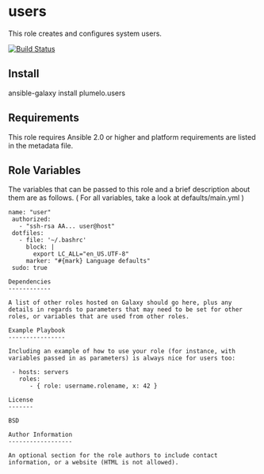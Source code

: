 users
=========

This role creates and configures system users.

[![Build Status](https://travis-ci.org/plumelo/ansible-role-users.svg?branch=master)](https://travis-ci.org/plumelo/ansible-role-users)

Install
-------

ansible-galaxy install plumelo.users

Requirements
------------

This role requires Ansible 2.0 or higher and platform requirements are listed in the metadata file.

Role Variables
--------------

The variables that can be passed to this role and a brief description about them are as follows. ( For all variables, take a look at defaults/main.yml )

   ```
   name: "user"
    authorized:
      - "ssh-rsa AA... user@host"
    dotfiles:
      - file: '~/.bashrc'
        block: |
          export LC_ALL="en_US.UTF-8"
        marker: "#{mark} Language defaults"
    sudo: true

Dependencies
------------

A list of other roles hosted on Galaxy should go here, plus any details in regards to parameters that may need to be set for other roles, or variables that are used from other roles.

Example Playbook
----------------

Including an example of how to use your role (for instance, with variables passed in as parameters) is always nice for users too:

    - hosts: servers
      roles:
         - { role: username.rolename, x: 42 }

License
-------

BSD

Author Information
------------------

An optional section for the role authors to include contact information, or a website (HTML is not allowed).
